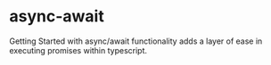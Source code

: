 # async-await
Getting Started with async/await functionality adds a layer of ease in executing promises within typescript.
